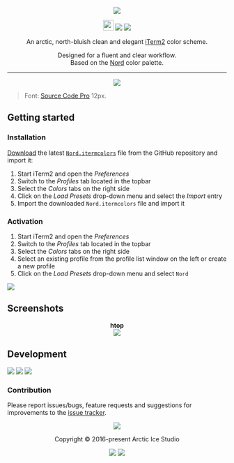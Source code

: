 <p align="center"><img src="https://cdn.rawgit.com/arcticicestudio/nord-iterm2/develop/src/assets/nord-iterm2-banner.svg"/></p>

<p align="center"><img src="https://assets-cdn.github.com/favicon.ico" width=24 height=24/> <a href="https://github.com/arcticicestudio/nord-iterm2/releases/latest"><img src="https://img.shields.io/github/release/arcticicestudio/nord-iterm2.svg?style=flat-square"/></a> <a href="https://github.com/arcticicestudio/nord/releases/tag/v0.2.0"><img src="https://img.shields.io/badge/Nord-v0.2.0-88C0D0.svg?style=flat-square"/></a></p>

<p align="center">An arctic, north-bluish clean and elegant <a href="https://iterm2.com">iTerm2</a> color scheme.</p>

<p align="center">Designed for a fluent and clear workflow.<br>
Based on the <a href="https://github.com/arcticicestudio/nord">Nord</a> color palette.</p>

---

<p align="center"><img src="https://raw.githubusercontent.com/arcticicestudio/nord-iterm2/develop/src/assets/scrot-colortest.png"/><blockquote>Font: <a href="https://adobe-fonts.github.io/source-code-pro">Source Code Pro</a> 12px.</blockquote></p>

## Getting started
### Installation
[Download](https://github.com/arcticicestudio/nord-iterm2/releases/latest) the latest [`Nord.itermcolors`](https://github.com/arcticicestudio/nord-iterm2/blob/develop/src/xml/Nord.itermcolors) file from the GitHub repository and import it:
  1. Start iTerm2 and open the *Preferences*
  2. Switch to the *Profiles* tab located in the topbar
  3. Select the *Colors* tabs on the right side
  4. Click on the *Load Presets* drop-down menu and select the *Import* entry
  5. Import the downloaded `Nord.itermcolors` file and import it

### Activation
  1. Start iTerm2 and open the *Preferences*
  2. Switch to the *Profiles* tab located in the topbar
  3. Select the *Colors* tabs on the right side
  4. Select an existing profile from the profile list window on the left or create a new profile
  5. Click on the *Load Presets* drop-down menu and select `Nord`

![][scrot-readme-activation]

## Screenshots
<p align="center"><strong>htop</strong><br><img src="https://raw.githubusercontent.com/arcticicestudio/nord-iterm2/develop/src/assets/scrot-htop.png"/></p>

## Development
[![](https://img.shields.io/badge/Changelog-0.2.0-81A1C1.svg?style=flat-square)](https://github.com/arcticicestudio/nord-iterm2/blob/v0.2.0/CHANGELOG.md) [![](https://img.shields.io/badge/Workflow-gitflow--branching--model-81A1C1.svg?style=flat-square)](http://nvie.com/posts/a-successful-git-branching-model) [![](https://img.shields.io/badge/Versioning-ArcVer_0.8.0-81A1C1.svg?style=flat-square)](https://github.com/arcticicestudio/arcver)

### Contribution
Please report issues/bugs, feature requests and suggestions for improvements to the [issue tracker](https://github.com/arcticicestudio/nord-iterm2/issues).

<p align="center"><img src="https://cdn.rawgit.com/arcticicestudio/nord/develop/src/assets/banner-footer-mountains.svg" /></p>

<p align="center">Copyright &copy; 2016-present Arctic Ice Studio</p>

<p align="center"><a href="https://github.com/arcticicestudio/nord-iterm2/blob/develop/LICENSE.md"><img src="https://img.shields.io/badge/License-MIT-5E81AC.svg?style=flat-square"/></a> <a href="https://creativecommons.org/licenses/by-sa/4.0"><img src="https://img.shields.io/badge/License-CC_BY--SA_4.0-5E81AC.svg?style=flat-square"/></a></p>

[scrot-readme-activation]: https://raw.githubusercontent.com/arcticicestudio/nord-iterm2/develop/src/assets/scrot-readme-activation.png
